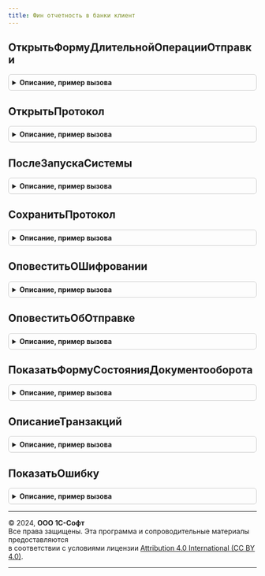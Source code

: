 ```yaml
---
title: Фин отчетность в банки клиент
---
```



## ОткрытьФормуДлительнойОперацииОтправки
<details style="margin: 1em 0; padding: 0.5em; border: 1px solid #ccc; border-radius: 6px;">

<summary style="font-weight: bold; cursor: pointer;">Описание, пример вызова</summary>

```bsl

Функция ОткрытьФормуДлительнойОперацииОтправки(Организация, Экспорт
```

Пример вызова
```bsl
Результат = ФинОтчетностьВБанкиКлиент.ОткрытьФормуДлительнойОперацииОтправки(Организация, );
```
</details>

## ОткрытьПротокол
<details style="margin: 1em 0; padding: 0.5em; border: 1px solid #ccc; border-radius: 6px;">

<summary style="font-weight: bold; cursor: pointer;">Описание, пример вызова</summary>

```bsl

Процедура ОткрытьПротокол(Предмет, Экспорт
```

Пример вызова
```bsl
ФинОтчетностьВБанкиКлиент.ОткрытьПротокол(Предмет, );
```
</details>

## ПослеЗапускаСистемы
<details style="margin: 1em 0; padding: 0.5em; border: 1px solid #ccc; border-radius: 6px;">

<summary style="font-weight: bold; cursor: pointer;">Описание, пример вызова</summary>

```bsl

Процедура ПослеЗапускаСистемы() Экспорт
```

Пример вызова
```bsl
ФинОтчетностьВБанкиКлиент.ПослеЗапускаСистемы() 
```
</details>

## СохранитьПротокол
<details style="margin: 1em 0; padding: 0.5em; border: 1px solid #ccc; border-radius: 6px;">

<summary style="font-weight: bold; cursor: pointer;">Описание, пример вызова</summary>

```bsl

Процедура СохранитьПротокол(Префикс, Банк, Организация, ДанныеПротокола, ДанныеПодписи = Неопределено) Экспорт
```

Пример вызова
```bsl
ФинОтчетностьВБанкиКлиент.СохранитьПротокол(Префикс, Банк, Организация, ДанныеПротокола, ДанныеПодписи);
```
</details>

## ОповеститьОШифровании
<details style="margin: 1em 0; padding: 0.5em; border: 1px solid #ccc; border-radius: 6px;">

<summary style="font-weight: bold; cursor: pointer;">Описание, пример вызова</summary>

```bsl

// Оповещаем о шифровании и подписании.
Процедура ОповеститьОШифровании(Организация = Неопределено) Экспорт
```

Пример вызова
```bsl
ФинОтчетностьВБанкиКлиент.ОповеститьОШифровании(Организация);
```
</details>

## ОповеститьОбОтправке
<details style="margin: 1em 0; padding: 0.5em; border: 1px solid #ccc; border-radius: 6px;">

<summary style="font-weight: bold; cursor: pointer;">Описание, пример вызова</summary>

```bsl

// Оповещаем об отправке.
Процедура ОповеститьОбОтправке(Организация = Неопределено) Экспорт
```

Пример вызова
```bsl
ФинОтчетностьВБанкиКлиент.ОповеститьОбОтправке(Организация);
```
</details>

## ПоказатьФормуСостоянияДокументооборота
<details style="margin: 1em 0; padding: 0.5em; border: 1px solid #ccc; border-radius: 6px;">

<summary style="font-weight: bold; cursor: pointer;">Описание, пример вызова</summary>

```bsl

// Открывает форму с этапи последнего документооборота по предмету обмена.
//
// Параметры:
//	Предмет - ДокументСсылка.ФинОтчетВБанк - Ссылка на отчет в банк.
//
Процедура ПоказатьФормуСостоянияДокументооборота(Предмет) Экспорт
```

Пример вызова
```bsl
ФинОтчетностьВБанкиКлиент.ПоказатьФормуСостоянияДокументооборота(Предмет) 
```
</details>

## ОписаниеТранзакций
<details style="margin: 1em 0; padding: 0.5em; border: 1px solid #ccc; border-radius: 6px;">

<summary style="font-weight: bold; cursor: pointer;">Описание, пример вызова</summary>

```bsl

// Стандартная функция конструктор для результата, описывающего действие (отправку или подписание) с транзакциями.
//
// Возвращаемое значение:
//   Структура - чем закончилась отработка транзакций взаимодействия с сервисом:
//               * ТипТранзакции - ПеречислениеСсылка - к чему относится транзакция;
//               * НеОтправленныеТранзакции - Массив - с чем возникли проблемы;
//               * КоличествоУспешноОбработано - Число - с чем не возникло проблем
//
Функция ОписаниеТранзакций() Экспорт
```

Пример вызова
```bsl
Результат = ФинОтчетностьВБанкиКлиент.ОписаниеТранзакций() 
```
</details>

## ПоказатьОшибку
<details style="margin: 1em 0; padding: 0.5em; border: 1px solid #ccc; border-radius: 6px;">

<summary style="font-weight: bold; cursor: pointer;">Описание, пример вызова</summary>

```bsl

// Открывает форму ошибки, содержащую секцию "Подробнее".
//
// Параметры:
//  ОписаниеОшибки - Строка - текст, выводимый в предупреждении.
//  ФормаСОшибками - ФормаКлиентскогоПриложения - владелец для формы с текстом ошибки.
//  Заголовок    - Строка - заголовок предупреждения.
//  ОписаниеТранзакций - Структура - см. ОписаниеТранзакций()
//  ДействиеПослеПредупреждения - ОписаниеОповещения - оповещение о закрытии формы.
//
Процедура ПоказатьОшибку(ОписаниеОшибки, ФормаСОшибками, Заголовок = "", ОписаниеТранзакций = Неопределено, Экспорт
```

Пример вызова
```bsl
ФинОтчетностьВБанкиКлиент.ПоказатьОшибку(ОписаниеОшибки, ФормаСОшибками, Заголовок, ОписаниеТранзакций, );
```
</details>

---

© 2024, **ООО 1С-Софт**  
Все права защищены. Эта программа и сопроводительные материалы предоставляются  
в соответствии с условиями лицензии [Attribution 4.0 International (CC BY 4.0)](https://creativecommons.org/licenses/by/4.0/legalcode).

---
